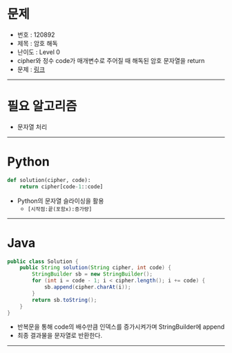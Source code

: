 # 문제
- 번호 : 120892
- 제목 : 암호 해독
- 난이도 : Level 0
- cipher와 정수 code가 매개변수로 주어질 때 해독된 암호 문자열을 return
- 문제 : [링크](https://school.programmers.co.kr/learn/courses/30/lessons/120892)

---

# 필요 알고리즘
- 문자열 처리

---

# Python

```python
def solution(cipher, code):
    return cipher[code-1::code]


```
- Python의 문자열 슬라이싱을 활용
  - `[시작점:끝(포함x):증가량]`

---

# Java
```java
public class Solution {
    public String solution(String cipher, int code) {
        StringBuilder sb = new StringBuilder();
        for (int i = code - 1; i < cipher.length(); i += code) {
            sb.append(cipher.charAt(i));
        }
        return sb.toString();
    }
}
```
- 반복문을 통해 code의 배수만큼 인덱스를 증가시켜가며 StringBuilder에 append
- 최종 결과물을 문자열로 반환한다.

---
